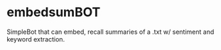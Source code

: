 # embedsumBOT
SimpleBot that can embed, recall summaries of a .txt w/ sentiment and keyword extraction. 
